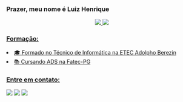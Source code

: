 ### Prazer, meu nome é Luiz Henrique

<div align="center">
  <a href="https://github.com/LuizHenriqueMenezes">
  <img width: "48%" src="https://github-readme-stats.vercel.app/api?username=LuizHenriqueMenezes&show_icons=true&theme=midnight-purple&include_all_commits=true&count_private=true"/>
  <img width: "48%" src="https://github-readme-stats.vercel.app/api/top-langs/?username=LuizHenriqueMenezes&layout=compact&langs_count=7&theme=midnight-purple"/>
</div>

### Formação:
<li>🎓 Formado no Técnico de Informática na ETEC Adolpho Berezin</li>
<li>📚 Cursando ADS na Fatec-PG</li>

### Entre em contato:

<div> 
  <a href="https://www.instagram.com/luizhenriquekkkj/" target="_blank"><img src="https://img.shields.io/badge/-Instagram-%23E4405F?style=for-the-badge&logo=instagram&logoColor=white" target="_blank"></a>
  <a href = "mailto:lmenezesmessias@gmail.com"><img src="https://img.shields.io/badge/-Gmail-%23333?style=for-the-badge&logo=gmail&logoColor=white" target="_blank"></a>
  <a href=""https://www.linkedin.com/in/luiz-henrique-menezes-a3418a237" target="_blank"><img src="https://img.shields.io/badge/-LinkedIn-%230077B5?style=for-the-badge&logo=linkedin&logoColor=white" target="_blank"></a> 
</div>
